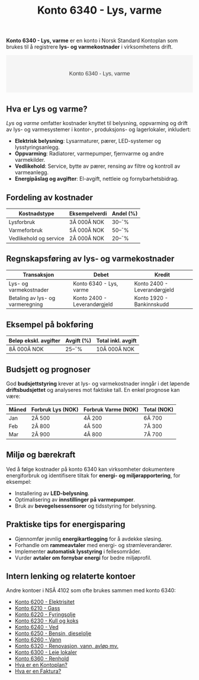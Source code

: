 ﻿---
title: "Konto 6340 - Lys, varme"
seoTitle: "6340-lys-varme"
meta_description: '**Konto 6340 - Lys, varme** er en konto i Norsk Standard Kontoplan som brukes til å registrere **lys- og varmekostnader** i virksomhetens drift.'
slug: 6340-lys-varme
type: blog
layout: pages/single
---

**Konto 6340 - Lys, varme** er en konto i Norsk Standard Kontoplan som brukes til å registrere **lys- og varmekostnader** i virksomhetens drift.

![Illustrasjon av konto 6340 Lys, varme](6340-lys-varme-image.svg)

## Hva er Lys og varme?

*Lys* og *varme* omfatter kostnader knyttet til belysning, oppvarming og drift av lys- og varmesystemer i kontor-, produksjons- og lagerlokaler, inkludert:

* **Elektrisk belysning**: Lysarmaturer, pærer, LED-systemer og lysstyringsanlegg.
* **Oppvarming**: Radiatorer, varmepumper, fjernvarme og andre varmekilder.
* **Vedlikehold**: Service, bytte av pærer, rensing av filtre og kontroll av varmeanlegg.
* **Energipåslag og avgifter**: El-avgift, nettleie og fornybarhetsbidrag.

## Fordeling av kostnader

| Kostnadstype           | Eksempelverdi  | Andel (%) |
|------------------------|----------------|-----------|
| Lysforbruk             | 3Â 000Â NOK      | 30–¯%      |
| Varmeforbruk           | 5Â 000Â NOK      | 50–¯%      |
| Vedlikehold og service | 2Â 000Â NOK      | 20–¯%      |

## Regnskapsføring av lys- og varmekostnader

| Transaksjon                          | Debet                       | Kredit                       |
|--------------------------------------|-----------------------------|------------------------------|
| Lys- og varmekostnader               | Konto 6340 - Lys, varme     | Konto 2400 - Leverandørgjeld |
| Betaling av lys- og varmeregning     | Konto 2400 - Leverandørgjeld| Konto 1920 - Bankinnskudd    |

## Eksempel på bokføring

| Beløp ekskl. avgifter | Avgift (%) | Total inkl. avgift |
|-----------------------|------------|--------------------|
| 8Â 000Â NOK             | 25–¯%       | 10Â 000Â NOK         |

## Budsjett og prognoser

God **budsjettstyring** krever at lys- og varmekostnader inngår i det løpende **driftsbudsjettet** og analyseres mot faktiske tall. En enkel prognose kan være:

| Måned | Forbruk Lys (NOK) | Forbruk Varme (NOK) | Total (NOK) |
|-------|-------------------|---------------------|-------------|
| Jan   | 2Â 500             | 4Â 200               | 6Â 700       |
| Feb   | 2Â 800             | 4Â 500               | 7Â 300       |
| Mar   | 2Â 900             | 4Â 800               | 7Â 700       |

## Miljø og bærekraft

Ved å følge kostnader på konto 6340 kan virksomheter dokumentere energiforbruk og identifisere tiltak for **energi- og miljørapportering**, for eksempel:

* Installering av **LED-belysning**.
* Optimalisering av **innstillinger på varmepumper**.
* Bruk av **bevegelsessensorer** og tidsstyring for belysning.

## Praktiske tips for energisparing

* Gjennomfør jevnlig **energikartlegging** for å avdekke sløsing.
* Forhandle om **rammeavtaler** med energi- og strømleverandører.
* Implementer **automatisk lysstyring** i fellesområder.
* Vurder **avtaler om fornybar energi** for bedre miljøprofil.

## Intern lenking og relaterte kontoer

Andre kontoer i NSÂ 4102 som ofte brukes sammen med konto 6340:

* [Konto 6200 - Elektrisitet](/blogs/kontoplan/6200-elektrisitet "Konto 6200 - Elektrisitet")
* [Konto 6210 - Gass](/blogs/kontoplan/6210-gass "Konto 6210 - Gass")
* [Konto 6220 - Fyringsolje](/blogs/kontoplan/6220-fyringsolje "Konto 6220 - Fyringsolje")
* [Konto 6230 - Kull og koks](/blogs/kontoplan/6230-kull-koks "Konto 6230 - Kull og koks")
* [Konto 6240 - Ved](/blogs/kontoplan/6240-ved "Konto 6240 - Ved")
* [Konto 6250 - Bensin, dieselolje](/blogs/kontoplan/6250-bensin-dieselolje "Konto 6250 - Bensin, dieselolje")
* [Konto 6260 - Vann](/blogs/kontoplan/6260-vann "Konto 6260 - Vann")
* [Konto 6320 - Renovasjon, vann, avløp mv.](/blogs/kontoplan/6320-renovasjon-vann-avlop-mv "Konto 6320 - Renovasjon, vann, avløp mv.")
* [Konto 6300 - Leie lokaler](/blogs/kontoplan/6300-leie-lokaler "Konto 6300 - Leie lokaler")
* [Konto 6360 - Renhold](/blogs/kontoplan/6360-renhold "Konto 6360 - Renhold")
* [Hva er en Kontoplan?](/blogs/regnskap/hva-er-kontoplan "Hva er en Kontoplan? Komplett Guide til Kontoplaner i Norsk Regnskap")
* [Hva er en Faktura?](/blogs/regnskap/hva-er-en-faktura "Hva er en Faktura? En Guide til Norske Fakturakrav")






